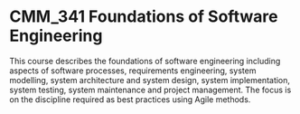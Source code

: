# CMM_341  Foundations of Software Engineering

This course describes the foundations of software engineering including aspects of software processes, requirements engineering, system modelling, system architecture and system design, system implementation, system testing, system maintenance and project management. The focus is on the discipline required as best practices using Agile methods.
